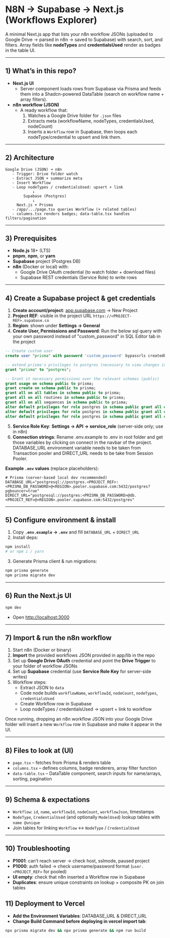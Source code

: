 # N8N → Supabase → Next.js (Workflows Explorer)

A minimal Next.js app that lists your n8n workflow JSONs (uploaded to Google Drive → parsed in n8n → saved to Supabase) with search, sort, and filters. Array fields like **nodeTypes** and **credentialsUsed** render as badges in the table UI.

---

## 1) What’s in this repo?

- **Next.js UI**  
  - Server component loads rows from Supabase via Prisma and feeds them into a Shadcn-powered DataTable (search on workflow name + array filters).
- **n8n workflow (JSON)**  
  - A ready workflow that:
    1. Watches a Google Drive folder for `.json` files  
    2. Extracts meta (workflowName, nodeTypes, credentialsUsed, nodeCount)  
    3. Inserts a `Workflow` row in Supabase, then loops each nodeType/credential to upsert and link them.

---

## 2) Architecture

```
Google Drive (JSON) ➜ n8n
   - Trigger: Drive folder watch
   - Extract JSON + summarize meta
   - Insert Workflow
   - Loop nodeTypes / credentialsUsed: upsert + link
            ↓
        Supabase (Postgres)
            ↓
     Next.js + Prisma
   - /app/.../page.tsx queries Workflow (+ related tables)
   - columns.tsx renders badges; data-table.tsx handles filters/pagination
```

---

## 3) Prerequisites

- **Node.js** 18+ (LTS)  
- **pnpm**, **npm**, or **yarn**  
- **Supabase** project (Postgres DB)  
- **n8n** (Docker or local) with:
  - Google Drive OAuth credential (to watch folder + download files)
  - Supabase REST credentials (Service Role) to write rows

---

## 4) Create a Supabase project & get credentials

1. **Create account/project**: [app.supabase.com](https://app.supabase.com) → New Project  
2. **Project REF**: visible in the project URL `https://<PROJECT-REF>.supabase.co`  
3. **Region**: shown under **Settings → General**  
4. **Create User, Permissions and Password**: Run the below sql query with your own password instead of "custom_password" in SQL Editor tab in the project 

```sql
-- Create custom user
create user "prisma" with password 'custom_password' bypassrls createdb;

-- extend prisma's privileges to postgres (necessary to view changes in Dashboard)
grant "prisma" to "postgres";

-- Grant it necessary permissions over the relevant schemas (public)
grant usage on schema public to prisma;
grant create on schema public to prisma;
grant all on all tables in schema public to prisma;
grant all on all routines in schema public to prisma;
grant all on all sequences in schema public to prisma;
alter default privileges for role postgres in schema public grant all on tables to prisma;
alter default privileges for role postgres in schema public grant all on routines to prisma;
alter default privileges for role postgres in schema public grant all on sequences to prisma;

```

5. **Service Role Key**: **Settings → API → service_role** (server-side only; use in n8n)
6. **Connection strings**: Rename .env.example to .env in root folder and get those variables by clicking on connect in the navbar of the project. DATABASE_URL environment variable needs to be taken from Transaction pooler and DIRECT_URL needs to be take from Session Pooler.

**Example `.env` values** (replace placeholders):

```env
# Prisma (server-based local dev recommended)
DATABASE_URL="postgresql://postgres.<PROJECT_REF>:<PRISMA_DB_PASSWORD>@<REGION>.pooler.supabase.com:5432/postgres?pgbouncer=true"
DIRECT_URL="postgresql://postgres:<PRISMA_DB_PASSWORD>@db.<PROJECT_REF>@<REGION>.pooler.supabase.com:5432/postgres"
```

---

## 5) Configure environment & install

1. Copy **`.env.example` → `.env`** and fill `DATABASE_URL` + `DIRECT_URL`  
2. Install deps:

```bash
npm install
# or npm i / yarn
```

3. Generate Prisma client & run migrations:

```bash
npm prisma generate
npm prisma migrate dev
```

---

## 6) Run the Next.js UI

```bash
npm dev
```

- Open [http://localhost:3000](http://localhost:3000)  

---

## 7) Import & run the n8n workflow

1. Start n8n (Docker or binary)  
2. **Import** the provided workflows JSON provided in app/lib in the repo
3. Set up **Google Drive OAuth** credential and point the **Drive Trigger** to your folder of workflow JSONs  
4. Set up **Supabase** credential (use **Service Role Key** for server-side writes)  
5. Workflow steps:
   - Extract JSON to `data`  
   - Code node builds `workflowName`, `workflowId`, `nodeCount`, `nodeTypes`, `credentialsUsed`  
   - Create Workflow row in Supabase  
   - Loop nodeTypes / credentialsUsed → upsert + link to workflow

Once running, dropping an n8n workflow JSON into your Google Drive folder will insert a new `Workflow` row in Supabase and make it appear in the UI.

---

## 8) Files to look at (UI)

- `page.tsx` – fetches from Prisma & renders table  
- `columns.tsx` – defines columns, badge renderers, array filter function  
- `data-table.tsx` – DataTable component, search inputs for name/arrays, sorting, pagination

---

## 9) Schema & expectations

- `Workflow`: `id`, `name`, `workflowId`, `nodeCount`, `workflowJson`, timestamps  
- `NodeType`, `CredentialUsed` (and optionally `ModelUsed`) lookup tables with `name @unique`  
- Join tables for linking `Workflow` ↔ `NodeType` / `CredentialUsed`

---

## 10) Troubleshooting

- **P1001**: can’t reach server → check host, sslmode, paused project  
- **P1000**: auth failed → check username/password format (`user.<PROJECT_REF>` for pooled)  
- **UI empty**: check that n8n inserted a Workflow row in Supabase  
- **Duplicates**: ensure unique constraints on lookup + composite PK on join tables

## 11) Deployment to Vercel

- **Add the Environment Variables**: DATABASE_URL & DIRECT_URL
- **Change Build Command before deploying in vercel import tab**:

```bash
npx prisma migrate dev && npx prisma generate && npm run build 
```